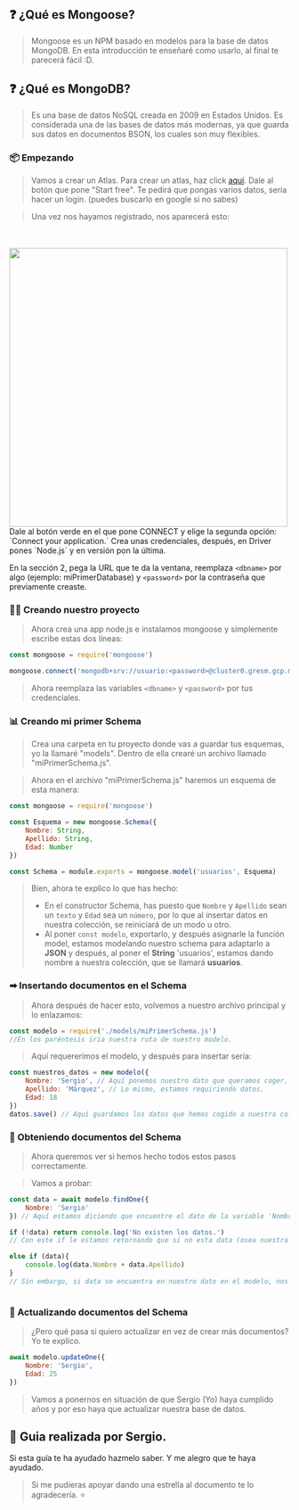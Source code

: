 ## ❓ ¿Qué es Mongoose?
> Mongoose es un NPM basado en modelos para la base de datos MongoDB.
> En esta introducción te enseñaré como usarlo, al final te parecerá fácil :D.

## ❓ ¿Qué es MongoDB?
> Es una base de datos NoSQL creada en 2009 en Estados Unidos.
> Es considerada una de las bases de datos más modernas, ya que guarda sus datos en documentos BSON, los cuales son muy flexibles.

### 📦 Empezando
> Vamos a crear un Atlas. Para crear un atlas, haz click [aquí](https://mongodb.com/cloud/atlas).
Dale al botón que pone "Start free". Te pedirá que pongas varios datos, sería hacer un login.
(puedes buscarlo en google si no sabes)

> Una vez nos hayamos registrado, nos aparecerá esto:
<br>
<br>
<img src="https://pays.host/uploads/21097a79-b022-44e0-8c0d-511d4da18ec9/Xg0k3H3W.png" width="500">
<br>
Dale al botón verde en el que pone CONNECT y elige la segunda opción: `Connect your application.`
Crea unas credenciales, después, en Driver pones `Node.js` y en versión pon la última.

En la sección 2, pega la URL que te da la ventana, reemplaza `<dbname>` por algo (ejemplo: miPrimerDatabase)
y `<password>` por la contraseña que previamente creaste.

### 👨‍💻 Creando nuestro proyecto
>Ahora crea una app node.js e instalamos mongoose y simplemente escribe estas dos líneas:

```js
const mongoose = require('mongoose')

mongoose.connect('mongodb+srv://usuario:<password>@cluster0.gresm.gcp.mongodb.net/<dbname>?retryWrites=true&w=majority')
```
> Ahora reemplaza las variables `<dbname>` y `<password>` por tus credenciales.

### 📊 Creando mi primer Schema
> Crea una carpeta en tu proyecto donde vas a guardar tus esquemas, yo la llamaré "models". Dentro de ella crearé un archivo llamado "miPrimerSchema.js".

> Ahora en el archivo "miPrimerSchema.js" haremos un esquema de esta manera:
```js
const mongoose = require('mongoose')

const Esquema = new mongoose.Schema({
    Nombre: String, 
    Apellido: String,
    Edad: Number
})

const Schema = module.exports = mongoose.model('usuarios', Esquema)
```
>Bien, ahora te explico lo que has hecho:
>- En el constructor Schema, has puesto que `Nombre` y `Apellido` sean un `texto` y `Edad` sea un `número`,
por lo que al insertar datos en nuestra colección, se reiniciará de un modo u otro.
>- Al poner ``const modelo``, exportarlo, y después asignarle la función model, estamos modelando nuestro
schema para adaptarlo a **JSON** y después, al poner el **String** 'usuarios', estamos dando nombre a nuestra colección,
que se llamará **usuarios**.

### ➡ Insertando documentos en el Schema
>Ahora después de hacer esto, volvemos a nuestro archivo principal y lo enlazamos:
```js
const modelo = require('./models/miPrimerSchema.js') 
//En los paréntesis iria nuestra ruta de nuestro modelo.
```
>Aquí requererimos el modelo, y después para insertar sería:
```js
const nuestros_datos = new modelo({
    Nombre: 'Sergio', // Aquí ponemos nuestro dato que queramos coger, en mi caso, mi nombre.
    Apellido: 'Márquez', // Lo mismo, estamos requiriendo datos.
    Edad: 18 
})
datos.save() // Aquí guardamos los datos que hemos cogido a nuestra colección.
```

### 📄 Obteniendo documentos del Schema
>Ahora queremos ver si hemos hecho todos estos pasos correctamente.

>Vamos a probar:
```js
const data = await modelo.findOne({
    Nombre: 'Sergio'
}) // Aquí estamos diciendo que encuentre el dato de la variable 'Nombre' llamada 'Sergio'

if (!data) return console.log('No existen los datos.') 
// Con este if le estamos retornando que si no esta data (osea nuestra búsqueda de la variable de nuestro modelo) no se ha encontrado haga un log en la consola.

else if (data){
    console.log(data.Nombre + data.Apellido)
}
// Sin embargo, si data se encuentra en nuestro dato en el modelo, nos va a hacer un log de nuestro Nombre, Apellido



```

### 🔄 Actualizando documentos del Schema
> ¿Pero qué pasa si quiero actualizar en vez de crear más documentos?
Yo te explico.
```js
await modelo.updateOne({
    Nombre: 'Sergio',
    Edad: 25
})
```
>Vamos a ponernos en situación de que Sergio (Yo) haya cumplido años y por eso haya que actualizar nuestra base de datos.

## 👤 Guia realizada por Sergio.
 Si esta guía te ha ayudado hazmelo saber. Y me alegro que te haya ayudado.

> Si me pudieras apoyar dando una estrella al documento te lo agradecería. ⭐ 

